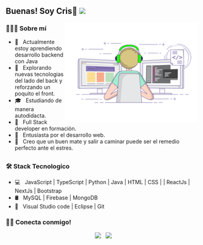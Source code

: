 
        
<h2> Buenas! Soy Cris🧉 <img src="https://github.com/souvikguria98/souvikguria98/blob/master/Hi.gif" width="25"></h2>
<img align="right" alt="GIF" src="https://raw.githubusercontent.com/devSouvik/devSouvik/master/gif3.gif" width="350"/>

<h3> 👨🏻‍💻 Sobre mí </h3>

- 🔭 &nbsp; Actualmente estoy aprendiendo desarrollo backend con Java
- 🤔 &nbsp; Explorando nuevas tecnologias del lado del back y reforzando un poquito el front.
- 🎓 &nbsp; Estudiando de manera autodidacta.
- 💼 &nbsp; Full Stack developer en formación.
- 🌱 &nbsp; Entusiasta por el desarrollo web.
- 🧉 &nbsp; Creo que un buen mate y salir a caminar puede ser el remedio perfecto ante el estres. 

## <h3>🛠 Stack Tecnologíco</h3>

- 💻 &nbsp; JavaScript | TypeScript | Python | Java | HTML | CSS | | ReactJs | NextJs | Bootstrap
- 🛢 &nbsp; MySQL | Firebase | MongoDB
- 🔧 &nbsp; Visual Studio code | Eclipse | Git


<h3> 🤝🏻 Conecta conmigo! </h3>

<p align="center">
&nbsp; <a href="https://www.linkedin.com/in/cristian-sigel-3b9573211" target="_blank" rel="noopener noreferrer"><img src="https://img.icons8.com/plasticine/100/000000/linkedin.png" width="50" /></a>
&nbsp; <a href="zotelsigel@gmail.com" target="_blank" rel="noopener noreferrer"><img src="https://img.icons8.com/plasticine/100/000000/gmail.png"  width="50" /></a>
</p>

